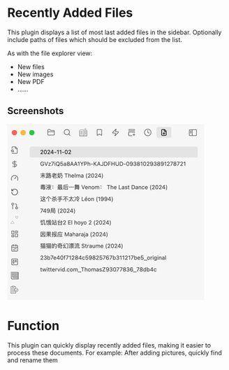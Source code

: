 # Recently Added Files

This plugin displays a list of most last added files in the sidebar. Optionally include paths of files which should be excluded from the list.

As with the file explorer view:
- New files
- New images
- New PDF
- ......

## Screenshots

![sidebar-1](./resources/screenshots/sidebar-1.png)


# Function

This plugin can quickly display recently added files, making it easier to process these documents.
For example: After adding pictures, quickly find and rename them



